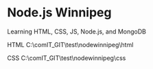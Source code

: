 # Node.js Winnipeg

Learning HTML, CSS, JS, Node.js, and MongoDB

HTML
C:\comIT_GIT\test\nodewinnipeg\html

CSS
C:\comIT_GIT\test\nodewinnipeg\css
